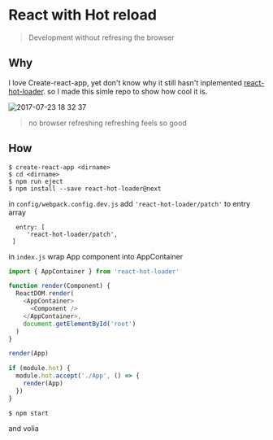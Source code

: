 # React with Hot reload
> Development without refresing the browser

## Why
I love Create-react-app, yet don't know why it still hasn't inplemented [react-hot-loader](https://github.com/gaearon/react-hot-loader/tree/master/docs). so I made this simle repo to show how cool it is.

![2017-07-23 18 32 37](https://user-images.githubusercontent.com/19645990/28503478-8fcb436a-6fd5-11e7-94f5-7bb08bbbdc16.gif)
> no browser refreshing refreshing feels so good

## How
```
$ create-react-app <dirname>
$ cd <dirname>
$ npm run eject
$ npm install --save react-hot-loader@next
```
in `config/webpack.config.dev.js` add `'react-hot-loader/patch'`  to entry array
```
  entry: [
     'react-hot-loader/patch',
 ]
```
in `index.js` wrap App component into AppContainer
```js
import { AppContainer } from 'react-hot-loader'

function render(Component) {
  ReactDOM.render(
    <AppContainer>
      <Component />
    </AppContainer>,
    document.getElementById('root')
  )
}

render(App)

if (module.hot) {
  module.hot.accept('./App', () => {
    render(App)
  })
}
```
```
$ npm start
```
and volia
